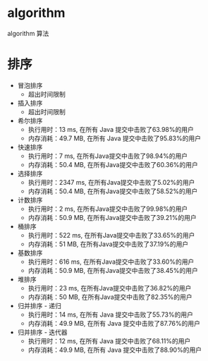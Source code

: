 # algorithm

algorithm 算法

# 排序

* 冒泡排序
  * 超出时间限制
* 插入排序
  * 超出时间限制
* 希尔排序
  * 执行用时：13 ms, 在所有 Java 提交中击败了63.98%的用户
  * 内存消耗：49.7 MB, 在所有 Java 提交中击败了95.83%的用户
* 快速排序
  * 执行用时：7 ms, 在所有Java提交中击败了98.94%的用户
  * 内存消耗：50.4 MB, 在所有Java提交中击败了60.36%的用户
* 选择排序
  * 执行用时：2347 ms, 在所有Java提交中击败了5.02%的用户
  * 内存消耗：50.4 MB, 在所有Java提交中击败了58.52%的用户
* 计数排序
  * 执行用时：2 ms, 在所有Java提交中击败了99.98%的用户
  * 内存消耗：50.9 MB, 在所有Java提交中击败了39.21%的用户
* 桶排序
  * 执行用时：522 ms, 在所有Java提交中击败了33.65%的用户
  * 内存消耗：51 MB, 在所有Java提交中击败了37.19%的用户
* 基数排序
  * 执行用时：616 ms, 在所有Java提交中击败了33.60%的用户
  * 内存消耗：50.9 MB, 在所有Java提交中击败了38.45%的用户
* 堆排序
  * 执行用时：23 ms, 在所有Java提交中击败了36.82%的用户
  * 内存消耗：50 MB, 在所有Java提交中击败了82.35%的用户
* 归并排序 - 递归
  * 执行用时：14 ms, 在所有 Java 提交中击败了55.73%的用户
  * 内存消耗：49.9 MB, 在所有 Java 提交中击败了87.76%的用户
* 归并排序 - 迭代器
  * 执行用时：12 ms, 在所有 Java 提交中击败了68.11%的用户
  * 内存消耗：49.9 MB, 在所有 Java 提交中击败了88.90%的用户






